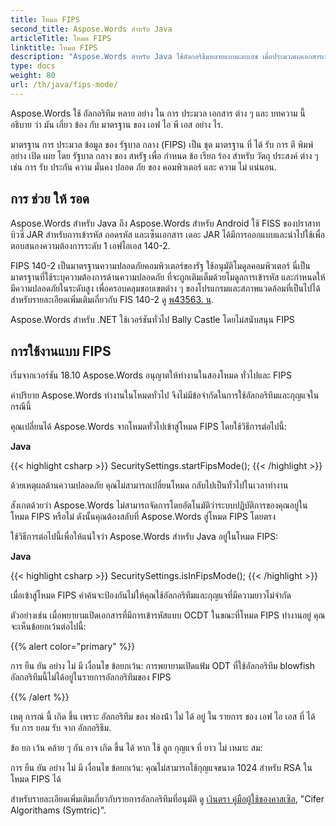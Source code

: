 ```yaml
---
title: โหมด FIPS
second_title: Aspose.Words สําหรับ Java
articleTitle: โหมด FIPS
linktitle: โหมด FIPS
description: "Aspose.Words สําหรับ Java ใช้อัลกอริธึมหลายแบบและแฮช เมื่อประมวลผลเอกสารเพื่อทําตามมาตรฐานของ FIPS"
type: docs
weight: 80
url: /th/java/fips-mode/
---
```


Aspose.Words ใช้ อัลกอริทึม หลาย อย่าง ใน การ ประมวล เอกสาร ต่าง ๆ และ บทความ นี้ อธิบาย ว่า มัน เกี่ยว ข้อง กับ มาตรฐาน ของ เอฟ ไอ พี เอส อย่าง ไร.

มาตรฐาน การ ประมวล ข้อมูล ของ รัฐบาล กลาง (FIPS) เป็น ชุด มาตรฐาน ที่ ได้ รับ การ ตี พิมพ์ อย่าง เปิด เผย โดย รัฐบาล กลาง ของ สหรัฐ เพื่อ กําหนด ข้อ เรียก ร้อง สําหรับ วัตถุ ประสงค์ ต่าง ๆ เช่น การ รับ ประกัน ความ มั่นคง ปลอด ภัย ของ คอมพิวเตอร์ และ ความ ไม่ แน่นอน.

## การ ช่วย ให้ รอด

Aspose.Words สําหรับ Java ถึง Aspose.Words สําหรับ Android ใช้ FISS ของปราสาทบิวซี่ JAR สําหรับการเข้ารหัส ถอดรหัส และเซ็นเอกสาร เดอะ JAR ได้มีการออกแบบและนําไปใช้เพื่อตอบสนองความต้องการระดับ 1 เอฟไอเอส 140-2.

FIPS 140-2 เป็นมาตรฐานความปลอดภัยคอมพิวเตอร์ของรัฐ ใช้อนุมัติโมดูลคอมพิวเตอร์ นี่เป็นมาตรฐานที่ใช้ระบุความต้องการด้านความปลอดภัย ที่จะถูกเติมเต็มด้วยโมดูลการเข้ารหัส และกําหนดให้มีความปลอดภัยในระดับสูง เพื่อครอบคลุมขอบเขตต่าง ๆ ของโปรแกรมและสภาพแวดล้อมที่เป็นไปได้ สําหรับรายละเอียดเพิ่มเติมเกี่ยวกับ FIS 140-2 ดู [พ43563. น](https://www.nist.gov/publications/security-requirements-cryptographic-modules-includes-change-notices-1232002?pub_id=902003).

Aspose.Words สําหรับ .NET ใช้เวอร์ชันทั่วไป Bally Castle โดยไม่สนับสนุน FIPS

## การใช้งานแบบ FIPS

เริ่มจากเวอร์ชัน 18.10 Aspose.Words อนุญาตให้ทํางานในสองโหมด ทั่วไปและ FIPS

ค่าปริยาย Aspose.Words ทํางานในโหมดทั่วไป จึงไม่มีข้อจํากัดในการใช้อัลกอริทึมและกุญแจในกรณีนี้

คุณเปลี่ยนได้ Aspose.Words จากโหมดทั่วไปเข้าสู่โหมด FIPS โดยใช้วิธีการต่อไปนี้:

**Java**

{{< highlight csharp >}}
SecuritySettings.startFipsMode();
{{< /highlight >}}

ด้วยเหตุผลด้านความปลอดภัย คุณไม่สามารถเปลี่ยนโหมด กลับไปเป็นทั่วไปในเวลาทํางาน

สังเกตด้วยว่า Aspose.Words ไม่สามารถจัดการโดยอัตโนมัติว่าระบบปฏิบัติการของคุณอยู่ในโหมด FIPS หรือไม่ ดังนั้นคุณต้องสลับที่ Aspose.Words สู่โหมด FIPS โดยตรง

ใช้วิธีการต่อไปนี้เพื่อให้แน่ใจว่า Aspose.Words สําหรับ Java อยู่ในโหมด FIPS:

**Java**

{{< highlight csharp >}}
SecuritySettings.isInFipsMode();
{{< /highlight >}}

เมื่อเข้าสู่โหมด FIPS คําค้นจะป้องกันไม่ให้คุณใช้อัลกอริทึมและกุญแจที่มีความยาวไม่จํากัด

ตัวอย่างเช่น เมื่อพยายามเปิดเอกสารที่มีการเข้ารหัสแบบ OCDT ในขณะที่โหมด FIPS ทํางานอยู่ คุณจะเห็นข้อยกเว้นต่อไปนี้:

{{% alert color="primary" %}}

การ ยืน ยัน อย่าง ไม่ มี เงื่อนไข ข้อยกเว้น: การพยายามเปิดแฟ้ม ODT ที่ใช้อัลกอริทึม blowfish อัลกอริทึมนี้ไม่ได้อยู่ในรายการอัลกอริทึมของ FIPS

{{% /alert %}}

เหตุ การณ์ นี้ เกิด ขึ้น เพราะ อัลกอริทึม ของ ฟองน้ํา ไม่ ได้ อยู่ ใน รายการ ของ เอฟ ไอ เอส ที่ ได้ รับ การ ยอม รับ จาก อัลกอริธึม.

ข้อ ยก เว้น คล้าย ๆ กัน อาจ เกิด ขึ้น ได้ หาก ใช้ ลูก กุญแจ ที่ ยาว ไม่ เหมาะ สม:

การ ยืน ยัน อย่าง ไม่ มี เงื่อนไข ข้อยกเว้น: คุณไม่สามารถใช้กุญแจขนาด 1024 สําหรับ RSA ในโหมด FIPS ได้

สําหรับรายละเอียดเพิ่มเติมเกี่ยวกับรายการอัลกอริทึมที่อนุมัติ ดู [เงินตรา คู่มือผู้ใช้ของคาสเซิล](https://downloads.bouncycastle.org/fips-java/docs/BC-FJA-UserGuide-1.0.1.pdf), "Cifer Algorithams (Symtric)".


